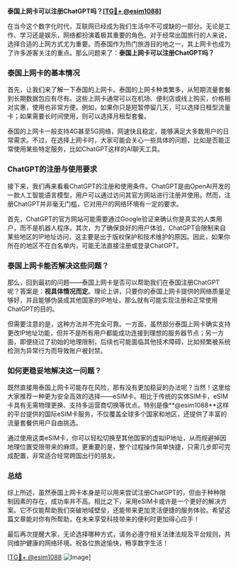**泰国上网卡可以注册ChatGPT吗？[[TG💪+ @esim1088](https://t.me/s/esim1088)]**

在当今这个数字化时代，互联网已经成为我们生活中不可或缺的一部分。无论是工作、学习还是娱乐，网络都扮演着极其重要的角色。对于经常出国旅行的人来说，选择合适的上网方式尤为重要。而泰国作为热门旅游目的地之一，其上网卡也成为了许多游客关注的重点。那么问题来了：**泰国上网卡可以注册ChatGPT吗？**

### 泰国上网卡的基本情况

首先，让我们来了解一下泰国的上网卡。泰国的上网卡种类繁多，从短期流量套餐到长期数据包应有尽有。这些上网卡通常可以在机场、便利店或线上购买，价格相对实惠，使用也非常方便。例如，如果你只是短暂停留几天，可以选择日租型流量卡；如果需要长时间使用，则可以选择月租型套餐。

泰国的上网卡一般支持4G甚至5G网络，网速快且稳定，能够满足大多数用户的日常需求。不过，在选择上网卡时，大家可能会关心一些具体的问题，比如是否能正常使用某些特定服务，比如ChatGPT这样的AI聊天工具。

### ChatGPT的注册与使用要求

接下来，我们再来看看ChatGPT的注册和使用条件。ChatGPT是由OpenAI开发的一款人工智能语言模型，用户可以通过访问其官方网站进行注册并使用。然而，注册ChatGPT并非毫无门槛，它对用户的网络环境有一定的要求。

首先，ChatGPT的官方网站可能需要通过Google验证来确认你是真实的人类用户，而不是机器人程序。其次，为了确保良好的用户体验，ChatGPT会限制来自某些地区的IP地址访问，这主要是出于版权保护和技术维护的原因。因此，如果你所在的地区不在白名单内，可能无法直接注册或登录ChatGPT。

### 泰国上网卡能否解决这些问题？

那么，回到最初的问题——泰国上网卡是否可以帮助我们在泰国注册ChatGPT呢？答案是：**视具体情况而定**。理论上讲，只要你的泰国上网卡提供的网络质量足够好，并且能够伪装成其他国家的IP地址，那么就有可能实现注册和正常使用ChatGPT的目的。

但需要注意的是，这种方法并不完全可靠。一方面，虽然部分泰国上网卡确实支持更改IP地址功能，但并不是所有用户都能成功连接到理想的服务器节点；另一方面，即便绕过了初始的地理限制，后续也可能面临其他技术障碍，比如频繁被系统检测为异常行为而导致账户被封禁。

### 如何更稳妥地解决这一问题？

既然直接用泰国上网卡可能存在风险，那有没有更加稳妥的办法呢？当然！这里给大家推荐一种更为安全高效的选择——eSIM卡。相比于传统的实体SIM卡，eSIM卡具有无需物理更换、支持多运营商切换等优点。特别是像**@esim1088**这样的平台提供的国际eSIM卡服务，不仅覆盖全球多个国家和地区，还提供了丰富的流量套餐供用户自由挑选。

通过使用这类eSIM卡，你可以轻松切换至其他国家的虚拟IP地址，从而规避掉因地理位置受限带来的麻烦。更重要的是，整个过程操作简单快捷，只需几步即可完成配置，非常适合经常跨国出行的朋友。

### 总结

综上所述，虽然泰国上网卡本身是可以用来尝试注册ChatGPT的，但由于种种限制因素的存在，成功率并不高。相比之下，采用eSIM卡或许是一个更好的解决方案。它不仅能帮助我们突破地域壁垒，还能带来更加灵活便捷的服务体验。希望这篇文章能对你有所帮助，在未来享受科技带来的便利时更加得心应手！

最后再次提醒大家，无论选择哪种方式，请务必遵守相关法律法规及平台规则，共同维护健康的网络环境。祝各位旅途愉快，畅享数字生活！

[[TG💪+ @esim1088](https://t.me/s/esim1088) ![Image](https://i.postimg.cc/4NQfJmqS/Snipaste-2025-05-13-00-14-12.png)]